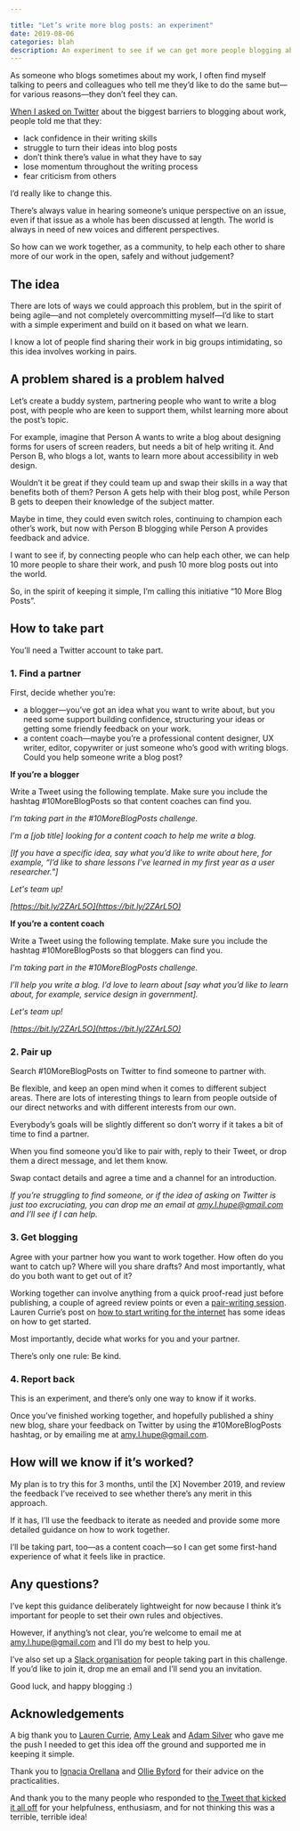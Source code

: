 ```yaml
---

title: "Let’s write more blog posts: an experiment"
date: 2019-08-06
categories: blah
description: An experiment to see if we can get more people blogging about their work in the open by working together. Here’s how to get involved.
---
```


As someone who blogs sometimes about my work, I often find myself talking to peers and colleagues who tell me they’d like to do the same but—for various reasons—they don’t feel they can.

[When I asked on Twitter](https://twitter.com/Amy_Hupe/status/1126189806264946689?s=20) about the biggest barriers to blogging about work, people told me that they:



*   lack confidence in their writing skills
*   struggle to turn their ideas into blog posts
*   don’t think there’s value in what they have to say
*   lose momentum throughout the writing process
*   fear criticism from others

I’d really like to change this.

There’s always value in hearing someone’s unique perspective on an issue, even if that issue as a whole has been discussed at length. The world is always in need of new voices and different perspectives.

So how can we work together, as a community, to help each other to share more of our work in the open, safely and without judgement?


## The idea

There are lots of ways we could approach this problem, but in the spirit of being agile—and not completely overcommitting myself—I’d like to start with a simple experiment and build on it based on what we learn.

I know a lot of people find sharing their work in big groups intimidating, so this idea involves working in pairs.


## A problem shared is a problem halved

Let’s create a buddy system, partnering people who want to write a blog post, with people who are keen to support them, whilst learning more about the post’s topic.

For example, imagine that Person A wants to write a blog about designing forms for users of screen readers, but needs a bit of help writing it. And Person B, who blogs a lot, wants to learn more about accessibility in web design.

Wouldn’t it be great if they could team up and swap their skills in a way that benefits both of them? Person A gets help with their blog post, while Person B gets to deepen their knowledge of the subject matter.

Maybe in time, they could even switch roles, continuing to champion each other’s work, but now with Person B blogging while Person A provides feedback and advice.

I want to see if, by connecting people who can help each other, we can help 10 more people to share their work, and push 10 more blog posts out into the world.

So, in the spirit of keeping it simple, I’m calling this initiative “10 More Blog Posts”.


## How to take part

You’ll need a Twitter account to take part.


### 1. Find a partner

First, decide whether you’re:

*   a blogger—you’ve got an idea what you want to write about, but you need some support building confidence, structuring your ideas or getting some friendly feedback on your work.
*   a content coach—maybe you’re a professional content designer, UX writer, editor, copywriter or just someone who’s good with writing blogs. Could you help someone write a blog post?


**If you’re a blogger**

Write a Tweet using the following template. Make sure you include the hashtag #10MoreBlogPosts so that content coaches can find you.

_I'm taking part in the #10MoreBlogPosts challenge._

_I'm a [job title] looking for a content coach to help me write a blog._

_[If you have a specific idea, say what you’d like to write about here, for example, “I’d like to share lessons I’ve learned in my first year as a user researcher.”]_

_Let's team up!_

_[https://bit.ly/2ZArL5O](https://bit.ly/2ZArL5O)_


**If you’re a content coach**

Write a Tweet using the following template. Make sure you include the hashtag #10MoreBlogPosts so that bloggers can find you.

_I'm taking part in the #10MoreBlogPosts challenge._

_I’ll help you write a blog. I’d love to learn about [say what you’d like to learn about, for example, service design in government]._

_Let's team up!_

_[https://bit.ly/2ZArL5O](https://bit.ly/2ZArL5O)_


### 2. Pair up

Search #10MoreBlogPosts on Twitter to find someone to partner with.

Be flexible, and keep an open mind when it comes to different subject areas. There are lots of interesting things to learn from people outside of our direct networks and with different interests from our own.

Everybody’s goals will be slightly different so don’t worry if it takes a bit of time to find a partner.

When you find someone you’d like to pair with, reply to their Tweet, or drop them a direct message, and let them know.

Swap contact details and agree a time and a channel for an introduction.

_If you’re struggling to find someone, or if the idea of asking on Twitter is just too excruciating, you can drop me an email at [amy.l.hupe@gmail.com](mailto:amy.l.hupe@gmail.com) and I’ll see if I can help._


### 3. Get blogging

Agree with your partner how you want to work together. How often do you want to catch up? Where will you share drafts? And most importantly, what do you both want to get out of it?

Working together can involve anything from a quick proof-read just before publishing, a couple of agreed review points or even a [pair-writing session](https://gds.blog.gov.uk/2016/09/21/it-takes-2-how-we-use-pair-writing/). Lauren Currie’s post on [how to start writing for the internet](http://www.redjotter.com/redjotterblog/2018/12/30/how-to-start-writing-on-the-internet) has some ideas on how to get started.

Most importantly, decide what works for you and your partner.

There’s only one rule: Be kind.


### 4. Report back

This is an experiment, and there’s only one way to know if it works.

Once you’ve finished working together, and hopefully published a shiny new blog, share your feedback on Twitter by using the #10MoreBlogPosts hashtag, or by emailing me at [amy.l.hupe@gmail.com](mailto:amy.l.hupe@gmail.com).


## How will we know if it’s worked?

My plan is to try this for 3 months, until the [X] November 2019, and review the feedback I’ve received to see whether there’s any merit in this approach.

If it has, I’ll use the feedback to iterate as needed and provide some more detailed guidance on how to work together.

I’ll be taking part, too—as a content coach—so I can get some first-hand experience of what it feels like in practice.


## Any questions?

I’ve kept this guidance deliberately lightweight for now because I think it’s important for people to set their own rules and objectives.

However, if anything’s not clear, you’re welcome to email me at [amy.l.hupe@gmail.com](mailto:amy.l.hupe@gmail.com) and I’ll do my best to help you.

I’ve also set up a [Slack organisation](https://10moreblogposts.slack.com/) for people taking part in this challenge. If you’d like to join it, drop me an email and I’ll send you an invitation.

Good luck, and happy blogging :)


## Acknowledgements

A big thank you to [Lauren Currie](https://twitter.com/Redjotter), [Amy Leak](https://twitter.com/LeakyTweety) and [Adam Silver](https://twitter.com/adambsilver) who gave me the push I needed to get this idea off the ground and supported me in keeping it simple.

Thank you to [Ignacia Orellana](https://twitter.com/ignaciaorellana) and [Ollie Byford](https://twitter.com/36degrees) for their advice on the practicalities.

And thank you to the many people who responded to [the Tweet that kicked it all off](https://twitter.com/Amy_Hupe/status/1157234645462913024?s=20) for your helpfulness, enthusiasm, and for not thinking this was a terrible, terrible idea!